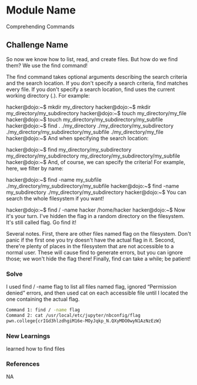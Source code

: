 # Module Name
Comprehending Commands

## Challenge Name
So now we know how to list, read, and create files. But how do we find them? We use the find command!

The find command takes optional arguments describing the search criteria and the search location. If you don't specify a search criteria, find matches every file. If you don't specify a search location, find uses the current working directory (.). For example:

hacker@dojo:~$ mkdir my_directory
hacker@dojo:~$ mkdir my_directory/my_subdirectory
hacker@dojo:~$ touch my_directory/my_file
hacker@dojo:~$ touch my_directory/my_subdirectory/my_subfile
hacker@dojo:~$ find
.
./my_directory
./my_directory/my_subdirectory
./my_directory/my_subdirectory/my_subfile
./my_directory/my_file
hacker@dojo:~$
And when specifying the search location:

hacker@dojo:~$ find my_directory/my_subdirectory
my_directory/my_subdirectory
my_directory/my_subdirectory/my_subfile
hacker@dojo:~$
And, of course, we can specify the criteria! For example, here, we filter by name:

hacker@dojo:~$ find -name my_subfile
./my_directory/my_subdirectory/my_subfile
hacker@dojo:~$ find -name my_subdirectory
./my_directory/my_subdirectory
hacker@dojo:~$
You can search the whole filesystem if you want!

hacker@dojo:~$ find / -name hacker
/home/hacker
hacker@dojo:~$
Now it's your turn. I've hidden the flag in a random directory on the filesystem. It's still called flag. Go find it!

Several notes. First, there are other files named flag on the filesystem. Don't panic if the first one you try doesn't have the actual flag in it. Second, there're plenty of places in the filesystem that are not accessible to a normal user. These will cause find to generate errors, but you can ignore those; we won't hide the flag there! Finally, find can take a while; be patient!

### Solve

I used find / -name flag to list all files named flag, ignored “Permission denied” errors, and then used cat on each accessible file until I located the one containing the actual flag.
```bash
Command 1: find / -name flag
Command 2: cat /usr/local/etc/jupyter/nbconfig/flag
pwn.college{crIGd3hlzdhgiM16e-MOyJqkp_N.QXyMDO0wyN1AzNzEzW}
```

### New Learnings
learned how to find files

### References 
NA

